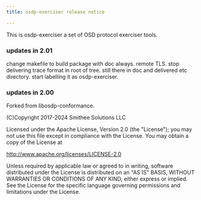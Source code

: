 ```yaml
---
title: osdp-exerciser release notice

---
```


This is osdp-exerciser a set of OSD protocol exerciser tools.

### updates in 2.01

change makefile to build package with doc always.
remote TLS.
stop delivering trace format in root of tree.  still there in doc
and delivered etc directory.
start labelling it as osdp-exerciser.

### updates in 2.00

Forked from libosdp-conformance.

(C)Copyright 2017-2024 Smithee Solutions LLC

Licensed under the Apache License, Version 2.0 (the "License");
you may not use this file except in compliance with the License.
You may obtain a copy of the License at
 
  http://www.apache.org/licenses/LICENSE-2.0
 
Unless required by applicable law or agreed to in writing, software
distributed under the License is distributed on an "AS IS" BASIS,
WITHOUT WARRANTIES OR CONDITIONS OF ANY KIND, either express or implied.
See the License for the specific language governing permissions and
limitations under the License.


